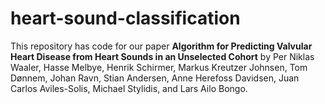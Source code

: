 # heart-sound-classification
This repository has code for our paper **Algorithm for Predicting Valvular Heart Disease from Heart Sounds in an Unselected Cohort** by Per Niklas Waaler, Hasse Melbye, Henrik Schirmer, Markus Kreutzer Johnsen, Tom Dønnem, Johan Ravn, Stian Andersen, Anne Herefoss Davidsen, Juan Carlos Aviles-Solis, Michael Stylidis, and Lars Ailo Bongo.
